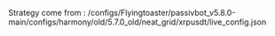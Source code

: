 Strategy come from : /configs/Flyingtoaster/passivbot_v5.8.0-main/configs/harmony/old/5.7.0_old/neat_grid/xrpusdt/live_config.json